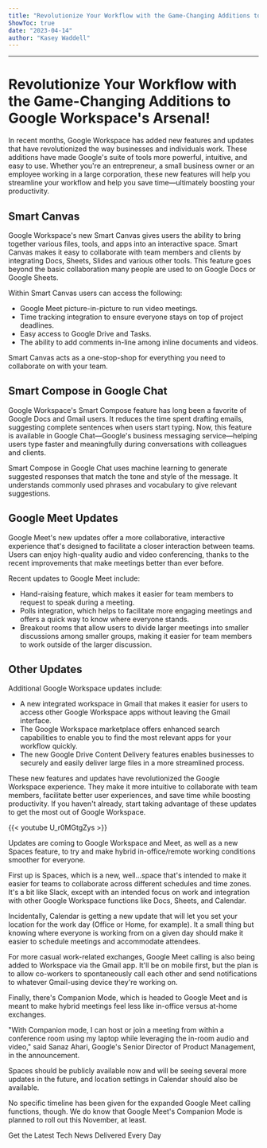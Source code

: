 ```yaml
---
title: "Revolutionize Your Workflow with the Game-Changing Additions to Google Workspace's Arsenal!"
ShowToc: true 
date: "2023-04-14"
author: "Kasey Waddell"
---
```

*****
# Revolutionize Your Workflow with the Game-Changing Additions to Google Workspace's Arsenal!

In recent months, Google Workspace has added new features and updates that have revolutionized the way businesses and individuals work. These additions have made Google's suite of tools more powerful, intuitive, and easy to use. Whether you're an entrepreneur, a small business owner or an employee working in a large corporation, these new features will help you streamline your workflow and help you save time—ultimately boosting your productivity.

## Smart Canvas

Google Workspace's new Smart Canvas gives users the ability to bring together various files, tools, and apps into an interactive space. Smart Canvas makes it easy to collaborate with team members and clients by integrating Docs, Sheets, Slides and various other tools. This feature goes beyond the basic collaboration many people are used to on Google Docs or Google Sheets.

Within Smart Canvas users can access the following:

- Google Meet picture-in-picture to run video meetings.
- Time tracking integration to ensure everyone stays on top of project deadlines.
- Easy access to Google Drive and Tasks.
- The ability to add comments in-line among inline documents and videos.

Smart Canvas acts as a one-stop-shop for everything you need to collaborate on with your team.

## Smart Compose in Google Chat

Google Workspace's Smart Compose feature has long been a favorite of Google Docs and Gmail users. It reduces the time spent drafting emails, suggesting complete sentences when users start typing. Now, this feature is available in Google Chat—Google's business messaging service—helping users type faster and meaningfully during conversations with colleagues and clients. 

Smart Compose in Google Chat uses machine learning to generate suggested responses that match the tone and style of the message. It understands commonly used phrases and vocabulary to give relevant suggestions.

## Google Meet Updates

Google Meet's new updates offer a more collaborative, interactive experience that's designed to facilitate a closer interaction between teams. Users can enjoy high-quality audio and video conferencing, thanks to the recent improvements that make meetings better than ever before.

Recent updates to Google Meet include:

- Hand-raising feature, which makes it easier for team members to request to speak during a meeting.
- Polls integration, which helps to facilitate more engaging meetings and offers a quick way to know where everyone stands.
- Breakout rooms that allow users to divide larger meetings into smaller discussions among smaller groups, making it easier for team members to work outside of the larger discussion.

## Other Updates

Additional Google Workspace updates include:

- A new integrated workspace in Gmail that makes it easier for users to access other Google Workspace apps without leaving the Gmail interface.
- The Google Workspace marketplace offers enhanced search capabilities to enable you to find the most relevant apps for your workflow quickly.
- The new Google Drive Content Delivery features enables businesses to securely and easily deliver large files in a more streamlined process.

These new features and updates have revolutionized the Google Workspace experience. They make it more intuitive to collaborate with team members, facilitate better user experiences, and save time while boosting productivity. If you haven't already, start taking advantage of these updates to get the most out of Google Workspace.

{{< youtube U_r0MGtgZys >}} 




Updates are coming to Google Workspace and Meet, as well as a new Spaces feature, to try and make hybrid in-office/remote working conditions smoother for everyone.

 

First up is Spaces, which is a new, well...space that's intended to make it easier for teams to collaborate across different schedules and time zones. It's a bit like Slack, except with an intended focus on work and integration with other Google Workspace functions like Docs, Sheets, and Calendar.

 

Incidentally, Calendar is getting a new update that will let you set your location for the work day (Office or Home, for example). It a small thing but knowing where everyone is working from on a given day should make it easier to schedule meetings and accommodate attendees.

 

For more casual work-related exchanges, Google Meet calling is also being added to Workspace via the Gmail app. It'll be on mobile first, but the plan is to allow co-workers to spontaneously call each other and send notifications to whatever Gmail-using device they're working on.

 

Finally, there's Companion Mode, which is headed to Google Meet and is meant to make hybrid meetings feel less like in-office versus at-home exchanges.

 

"With Companion mode, I can host or join a meeting from within a conference room using my laptop while leveraging the in-room audio and video," said Sanaz Ahari, Google's Senior Director of Product Management, in the announcement.

 

Spaces should be publicly available now and will be seeing several more updates in the future, and location settings in Calendar should also be available.

 

No specific timeline has been given for the expanded Google Meet calling functions, though. We do know that Google Meet's Companion Mode is planned to roll out this November, at least.

 

Get the Latest Tech News Delivered Every Day




